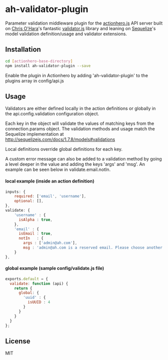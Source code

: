 ah-validator-plugin
===================
Parameter validation middleware plugin for the [actionhero.js] API server built on [Chris O'Hara]'s fantastic [validator.js] library and leaning on [Sequelize]'s model validation definition/usage and validator extensions.

Installation
------------
```sh
cd [actionhero-base-directory]
npm install ah-validator-plugin --save
```
Enable the plugin in Actionhero by adding 'ah-validator-plugin' to the plugins array in config/api.js

Usage
-----------

Validators are either defined locally in the action definitions or globally in the api.config.validation configuration object.

Each key in the object will validate the values of matching keys from the connection.params object. The validation methods and usage match the Sequelize implementation at http://sequelizejs.com/docs/1.7.8/models#validations

Local definitions override global definitions for each key.

A custom error message can also be added to a validation method by going a level deeper in the value and adding the keys 'args' and 'msg'. An example can be seen below in validate.email.notIn.

#### local example (inside an action definition)
```js
inputs: {
    required: ['email', 'username'],
    optional: [],
},
validate: {
    'username' : {
      isAlpha : true,
    },
    'email' : {
      isEmail : true,
      notIn   : {
        args : ['admin@ah.com'],
        msg : 'admin@ah.com is a reserved email. Please choose another.'
    }
},
```

#### global example (sample config/validate.js file)
```js
exports.default = {
  validate: function (api) {
    return {
      global: {
        'uuid' : {
          isUUID : 4
        }
      }
    }
  }
};
```

License
----

MIT

[Devin Despain]:https://github.com/dangerdespain
[Chris O'Hara]:https://github.com/chriso
[actionhero.js]:http://actionherojs.com/
[validator.js]:https://github.com/chriso/validator.js
[Sequelize]:http://sequelizejs.com/
